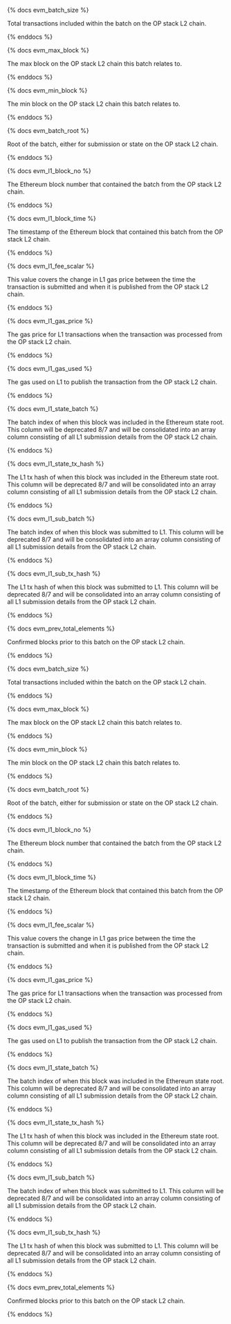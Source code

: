 {% docs evm_batch_size %}

Total transactions included within the batch on the OP stack L2 chain.

{% enddocs %}

{% docs evm_max_block %}

The max block on the OP stack L2 chain this batch relates to.

{% enddocs %}

{% docs evm_min_block %}

The min block on the OP stack L2 chain this batch relates to.

{% enddocs %}

{% docs evm_batch_root %}

Root of the batch, either for submission or state on the OP stack L2 chain.

{% enddocs %}

{% docs evm_l1_block_no %}

The Ethereum block number that contained the batch from the OP stack L2 chain.

{% enddocs %}

{% docs evm_l1_block_time %}

The timestamp of the Ethereum block that contained this batch from the OP stack L2 chain.

{% enddocs %}

{% docs evm_l1_fee_scalar %}

This value covers the change in L1 gas price between the time the transaction is submitted and when it is published from the OP stack L2 chain.

{% enddocs %}

{% docs evm_l1_gas_price %}

The gas price for L1 transactions when the transaction was processed from the OP stack L2 chain.

{% enddocs %}

{% docs evm_l1_gas_used %}

The gas used on L1 to publish the transaction from the OP stack L2 chain.

{% enddocs %}

{% docs evm_l1_state_batch %}

The batch index of when this block was included in the Ethereum state root. This column will be deprecated 8/7 and will be consolidated into an array column consisting of all L1 submission details from the OP stack L2 chain.

{% enddocs %}

{% docs evm_l1_state_tx_hash %}

The L1 tx hash of when this block was included in the Ethereum state root. This column will be deprecated 8/7 and will be consolidated into an array column consisting of all L1 submission details from the OP stack L2 chain.

{% enddocs %}

{% docs evm_l1_sub_batch %}

The batch index of when this block was submitted to L1. This column will be deprecated 8/7 and will be consolidated into an array column consisting of all L1 submission details from the OP stack L2 chain.

{% enddocs %}

{% docs evm_l1_sub_tx_hash %}

The L1 tx hash of when this block was submitted to L1. This column will be deprecated 8/7 and will be consolidated into an array column consisting of all L1 submission details from the OP stack L2 chain.

{% enddocs %}

{% docs evm_prev_total_elements %}

Confirmed blocks prior to this batch on the OP stack L2 chain.

{% enddocs %}

{% docs evm_batch_size %}

Total transactions included within the batch on the OP stack L2 chain.

{% enddocs %}

{% docs evm_max_block %}

The max block on the OP stack L2 chain this batch relates to.

{% enddocs %}

{% docs evm_min_block %}

The min block on the OP stack L2 chain this batch relates to.

{% enddocs %}

{% docs evm_batch_root %}

Root of the batch, either for submission or state on the OP stack L2 chain.

{% enddocs %}

{% docs evm_l1_block_no %}

The Ethereum block number that contained the batch from the OP stack L2 chain.

{% enddocs %}

{% docs evm_l1_block_time %}

The timestamp of the Ethereum block that contained this batch from the OP stack L2 chain.

{% enddocs %}

{% docs evm_l1_fee_scalar %}

This value covers the change in L1 gas price between the time the transaction is submitted and when it is published from the OP stack L2 chain.

{% enddocs %}

{% docs evm_l1_gas_price %}

The gas price for L1 transactions when the transaction was processed from the OP stack L2 chain.

{% enddocs %}

{% docs evm_l1_gas_used %}

The gas used on L1 to publish the transaction from the OP stack L2 chain.

{% enddocs %}

{% docs evm_l1_state_batch %}

The batch index of when this block was included in the Ethereum state root. This column will be deprecated 8/7 and will be consolidated into an array column consisting of all L1 submission details from the OP stack L2 chain.

{% enddocs %}

{% docs evm_l1_state_tx_hash %}

The L1 tx hash of when this block was included in the Ethereum state root. This column will be deprecated 8/7 and will be consolidated into an array column consisting of all L1 submission details from the OP stack L2 chain.

{% enddocs %}

{% docs evm_l1_sub_batch %}

The batch index of when this block was submitted to L1. This column will be deprecated 8/7 and will be consolidated into an array column consisting of all L1 submission details from the OP stack L2 chain.

{% enddocs %}

{% docs evm_l1_sub_tx_hash %}

The L1 tx hash of when this block was submitted to L1. This column will be deprecated 8/7 and will be consolidated into an array column consisting of all L1 submission details from the OP stack L2 chain.

{% enddocs %}

{% docs evm_prev_total_elements %}

Confirmed blocks prior to this batch on the OP stack L2 chain.

{% enddocs %}

